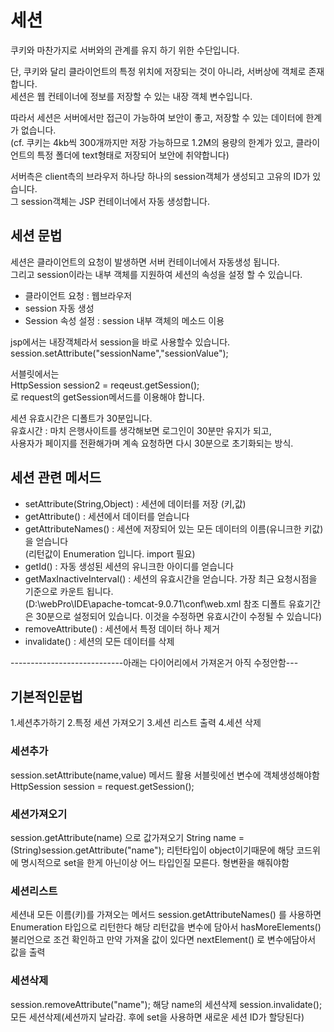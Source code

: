 # 세션
쿠키와 마찬가지로 서버와의 관계를  유지 하기 위한 수단입니다.

단, 쿠키와 달리 클라이언트의 특정 위치에 저장되는 것이 아니라, 서버상에 객체로 존재합니다.  
세션은 웹 컨테이너에 정보를 저장할 수 있는 내장 객체 변수입니다.

따라서 세션은 서버에서만 접근이 가능하여 보안이 좋고, 저장할 수 있는 데이터에 한계가 없습니다.  
(cf. 쿠키는 4kb씩 300개까지만 저장 가능하므로 1.2M의 용량의 한계가 있고, 클라이언트의 특정 폴더에 text형태로 저장되어 보안에 취약합니다)

서버측은 client측의 브라우저 하나당 하나의 session객체가 생성되고 고유의 ID가 있습니다.  
그 session객체는 JSP 컨테이너에서 자동 생성합니다.


## 세션 문법
세션은 클라이언트의 요청이 발생하면 서버 컨테이너에서 자동생성 됩니다.  
그리고 session이라는 내부 객체를 지원하여 세션의 속성을 설정 할 수 있습니다.

- 클라이언트 요청 : 웹브라우저
- session 자동 생성
- Session 속성 설정 : session 내부 객체의 메소드 이용

jsp에서는 내장객체라서 session을 바로 사용할수 있습니다.  
session.setAttribute("sessionName","sessionValue");

서블릿에서는  
HttpSession session2 = reqeust.getSession();  
로 request의 getSession메서드를 이용해야 합니다.

세션 유효시간은 디폴트가 30분입니다.  
유효시간 : 마치 은행사이트를 생각해보면 로그인이 30분만 유지가 되고,  
사용자가 페이지를 전환해가며 계속 요청하면 다시 30분으로 초기화되는 방식.

## 세션 관련 메서드

- setAttribute(String,Object) : 세션에 데이터를 저장 (키,값)
- getAttribute() : 세션에서 데이터를 얻습니다
- getAttributeNames() : 세션에 저장되어 있는 모든 데이터의 이름(유니크한 키값)을 얻습니다  
(리턴값이 Enumeration<String> 입니다. import 필요)
- getId() : 자동 생성된 세션의 유니크한 아이디를 얻습니다
- getMaxInactiveInterval() : 세션의 유효시간을 얻습니다. 가장 최근 요청시점을 기준으로 카운트 됩니다.  
(D:\webPro\IDE\apache-tomcat-9.0.71\conf\web.xml 참조 디폴트 유효기간은 30분으로 설정되어 있습니다. 이것을 수정하면 유효시간이 수정될 수 있습니다)
- removeAttribute() : 세션에서 특정 데이터 하나 제거
- invalidate() : 세션의 모든 데이터를 삭제












----------------------------아래는 다이어리에서 가져온거 아직 수정안함---

## 기본적인문법
1.세션추가하기
2.특정 세션 가져오기
3.세션 리스트 출력
4.세션 삭제

### 세션추가
session.setAttribute(name,value) 메서드 활용
서블릿에선 변수에 객체생성해야함 
HttpSession session = request.getSession();

### 세션가져오기

session.getAttribute(name) 으로 값가져오기 
String name = (String)session.getAttribute("name");
리턴타입이 object이기때문에 해당 코드위에 명시적으로 set을 한게 아닌이상 어느 타입인질 모른다. 형변환을 해줘야함


### 세션리스트
세션내 모든 이름(키)를 가져오는 메서드
session.getAttributeNames() 를 사용하면 
Enumeration<String> 타입으로 리턴한다
해당 리턴값을 변수에 담아서 hasMoreElements() 불리언으로 조건 확인하고 만약
가져올 값이 있다면 nextElement() 로 변수에담아서 값을 출력

### 세션삭제
session.removeAttribute("name"); 해당 name의 세션삭제 
session.invalidate(); 모든 세션삭제(세션까지 날라감. 후에 set을 사용하면 새로운 세션 ID가 할당된다)























